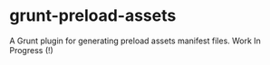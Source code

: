 grunt-preload-assets
====================

A Grunt plugin for generating preload assets manifest files.
Work In Progress (!)